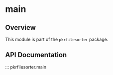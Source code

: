 # main

## Overview

This module is part of the `pkrfilesorter` package.

## API Documentation

::: pkrfilesorter.main
